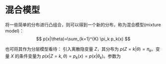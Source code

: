 # 混合模型

将一些简单的分布进行凸组合，则可以得到一个新的分布，称为混合模型(mixture model)：
$$ p(x|\theta)=\sum_{k=1}^{K} \pi_k p_k(x) $$

也可将其作为分层模型看待：
引入离散隐变量 $Z$，其分布为 $p(Z=k|\theta)=\pi _k$。变量 $X$ 的条件变量为 $p(x|Z=k,\theta)=p_k(x)=p(x|\theta _k)$。参数为
